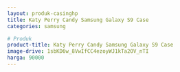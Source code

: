 ```yaml
---
layout: produk-casinghp
title: Katy Perry Candy Samsung Galaxy S9 Case
categories: samsung

# Produk
product-title: Katy Perry Candy Samsung Galaxy S9 Case
image-drive: 1sbKD6w_8VwIfCC4ezoyWJ1kTa2OV_nTI
harga: 90000
---
```


